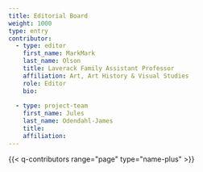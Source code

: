 ```yaml
---
title: Editorial Board
weight: 1000
type: entry
contributor:
  - type: editor
    first_name: MarkMark
    last_name: Olson
    title: Laverack Family Assistant Professor
    affiliation: Art, Art History & Visual Studies
    role: Editor
    bio:
    
  - type: project-team
    first_name: Jules
    last_name: Odendahl-James
    title:
    affiliation: 
---
```

{{< q-contributors range="page" type="name-plus" >}}

